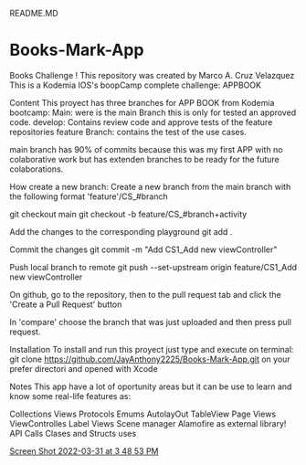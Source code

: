README.MD
# Books-Mark-App
Books Challenge !
This repository was created by Marco A. Cruz Velazquez
This is a Kodemia IOS's boopCamp complete challenge: APPBOOK

Content
This proyect has three branches for APP BOOK from Kodemia bootcamp: 
Main: were is the main Branch this is only for tested an approved code. 
develop: Contains review code and approve tests of the feature repositories 
feature Branch: contains the test of the use cases.

main branch has 90% of commits because this was my first APP with no colaborative work but has extenden branches to be ready for the future colaborations.


How create a new branch:
Create a new branch from the main branch with the following format 'feature'/CS_#branch

git checkout main git checkout -b feature/CS_#branch+activity

Add the changes to the corresponding playground
git add .

Commit the changes
git commit -m "Add CS1_Add new viewController"

Push local branch to remote
git push --set-upstream origin feature/CS1_Add new viewController

On github, go to the repository, then to the pull request tab and click the 'Create a Pull Request' button

In 'compare' choose the branch that was just uploaded and then press pull request.


Installation
To install and run this proyect just type and execute on terminal:
git clone https://github.com/JayAnthony2225/Books-Mark-App.git 
on your prefer directori and opened with Xcode


Notes
This app have a lot of oportunity areas but it can be use to learn and know some real-life features as:

Collections Views
Protocols
Emums
AutolayOut
TableView
Page Views
ViewControlles
Label Views 
Scene manager
Alamofire as external library!
API Calls 
Clases and Structs uses


[Screen Shot 2022-03-31 at 3 48 53 PM](https://user-images.githubusercontent.com/89218826/161154981-2ddaf4aa-97c3-4812-b793-c4d10b34a937.png)

